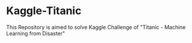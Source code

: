 # Kaggle-Titanic
This Repository is aimed to solve Kaggle Challenge of "Titanic - Machine Learning from Disaster"
